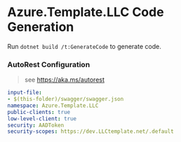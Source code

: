 # Azure.Template.LLC Code Generation

Run `dotnet build /t:GenerateCode` to generate code.

### AutoRest Configuration
> see https://aka.ms/autorest

``` yaml
input-file:
- $(this-folder)/swagger/swagger.json
namespace: Azure.Template.LLC
public-clients: true
low-level-client: true
security: AADToken
security-scopes: https://dev.LLCtemplate.net/.default
```
